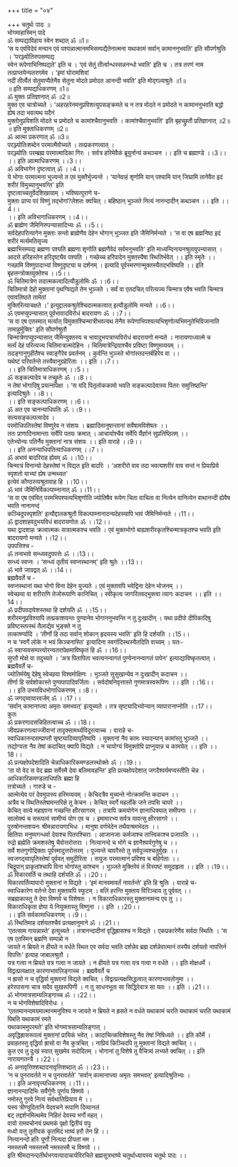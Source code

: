 +++
title = "०४"

+++
चतुर्थः पादः ॥  
भोगमाहास्मिन् पादे   
ॐ सम्पद्याविहाय स्वेन शब्दात् ॐ ॥1॥  
‘स य एवंविदेवं मन्वान एवं पश्यन्नात्मानमभिसम्पद्यैतेनात्मना यथाकामं सर्वान् कामाननुभवति' इति सौपर्णश्रुतिः । ‘परञ्ज्योतिरुपसम्पद्य   
स्वेन रूपेणाभिनिष्पद्यते' इति च । ‘एवं सेतुं तीर्त्वान्धस्सन्ननन्धो भवति' इति च । तत्र तरणं नाम तत्प्राप्तयेन्यतरणमेव । ‘इमां घोरामशिवां   
नदीं तीर्त्वैतं सेतुमाप्यैतेनैव सेतुना मोदते प्रमोदत आनन्दी भवति' इति मोद्गल्यश्रुतेः ॥1॥  
॥ इति सम्पद्यधिकरणम् ॥1॥  
ॐ मुक्तः प्रतिज्ञानात् ॐ ॥2॥  
मुक्त एव चात्रोच्यते । ‘अहरहरेनमनुप्रविशत्युपसङ्क्रमते च न तत्र मोदते न प्रमोदते न कामाननुभवति बद्धो ह्येष तदा भवत्यथ यदैनं   
मुक्तोनुप्रविशति मोदते च प्रमोदते च कामांश्चैवानुभवति । कामांश्चैवानुभवति' इति बृहच्छ्रुतौ प्रतिज्ञानात् ॥2॥  
॥ इति मुक्ताधिकरणम् ॥2॥  
ॐ आत्मा प्रकरणात् ॐ ॥3॥  
परञ्ज्योतिःशब्देन परमात्मैवोच्यते । तत्प्रकरणत्वात् ।  
परञ्ज्योतिः परम्ब्रह्म परमात्मादिका गिरः । सर्वत्र हरिमेवैकं ब्रूयुर्नान्यं कथञ्चन ।। इति च ब्रह्माण्डे ।।3।।  
।। इति आत्माधिकरणम् ।।3।।  
ॐ अविभागेन दृष्टत्वात् ॐ ।।4।।  
ये भोगाः परमात्मना भुज्यन्ते त एव मुक्तैर्भुज्यन्ते । ‘यानेवाहं शृणोमि यान् पश्यामि यान् जिघ्रामि तानेवैत इदं शरीरं विमुच्यानुभवन्ति' इति   
दृष्टत्वाच्चतुर्वेदशिखायाम् । भविष्यत्पुराणे च-  
मुक्ताः प्राप्य परं विष्णुं तद्भोगां?लेशतः क्वचित् । बहिष्ठान् भुञ्जते नित्यं नानन्दादीन् कथञ्चन ।। इति ।।4।।  
।। इति अविभागाधिकरणम् ।।4।।  
ॐ ब्राह्मेण जैमिनिरुपन्यासादिभ्यः ॐ ।।5।।  
सर्वदेहपरित्यागेन मुक्ताः सन्तो ब्राह्मेणैव देहेन भोगान् भुञ्जत इति जैमिनिर्मन्यते । ‘स वा एष ब्रह्मनिष्ठ इदं शरीरं मर्त्यमतिसृज्य   
ब्रह्माभिसम्पद्य ब्रह्मणा पश्यति ब्रह्मणा शृणोति ब्रह्मणैवेदं सर्वमनुभवति' इति माध्यन्दिनायनश्रुतावुपन्यासात् ।  
आदत्ते हरिहस्तेन हरिदृष्ट्यैव पश्यति । गच्छेच्च हरिपादेन मुक्तस्यैषा स्थितिर्भवेत् ।। इति स्मृतेः ।।  
गच्छामि विष्णुपादाभ्यां विष्णुदृष्ट्या च दर्शनम् । इत्यादि पूर्वस्मरणान्मुक्तस्यैतद्भविष्यति ।। इति बृहत्तन्त्रोक्तयुक्तेश्च ।।5।।  
ॐ चितिमात्रेण तदात्मकत्वादित्यौडुलोमिः ॐ ।।6।।  
चितिमात्रो देहो मुक्तानां पृथग्विद्यते तेन भुञ्जते । सर्वं वा एतदचित् परित्यज्य चिन्मात्र एवैष भवति चिन्मात्र एवावतिष्ठते तामेतां   
मुक्तिरित्याचक्षते ।' इत्युद्दालकश्रुतेश्चिदात्मकत्वात् इत्यौडुलोमिः मन्यते ।।6।।  
ॐ एवमप्युपन्यासात् पूर्वभावादविरोधं बादरायणः ॐ ।।7।।  
‘स वा एष एतस्मात् मर्त्यात् विमुक्तश्चिन्मात्रीभवत्यथ तेनैव रूपेणाभिपश्यत्यभिशृणोत्यभिमनुतेभिविजानाति तामाहुर्मुक्तिः' इति सौपर्णश्रुतौ   
चिन्मात्रेणाप्युपन्यासात् जैमिन्युक्तस्य च भावादुभयत्राप्यविरोधं बादरायणो मन्यते । नारायणाध्यात्मे च   
मर्त्यं देहं परित्यज्य चितिमात्रात्मदेहिनः । चितिमात्रेन्द्रियाश्चैव प्रविष्टा विष्णुमव्ययम् ।।  
तदङ्गानुगृहीतैश्च स्वाङ्गैरेव प्रवर्तनम् । कुर्वन्ति भुञ्जते भोगांस्तदन्तर्बहिरेव वा ।।  
यथेष्टं परिवर्तन्ते तस्यैवानुग्रहेरिताः ।। इति ।।7।।  
।। इति चितिमात्राधिकरणम् ।।5।।  
ॐ सङ्कल्पादेव च तच्छ्रुतेः ॐ ।।8।।  
न तेषां भोगादिषु प्रयत्नापेक्षा । ‘स यदि पितृलोककामो भवति सङ्कल्पादेवास्य पितरः समुत्तिष्ठन्ति' इत्यादिश्रुतेः ।।8।।  
।। इति सङ्कल्पाधिकरणम् ।।6।।  
ॐ अत एव चानन्याधिपतिः ॐ ।।9।।  
सत्यसङ्कल्पत्वादेव ।   
परमोधिपतिस्तेषां विष्णुरेव न संशयः । ब्रह्मादिमानुषान्तानां सर्वेषामविशेषतः ।।  
ततः प्राणादिनामान्ताः सर्वेपि पतयः क्रमात् । आचार्याश्चैव सर्वेपि र्यैर्ज्ञानं सुप्रतिष्ठितम् ।।  
एतेभ्योन्यः पतिर्नैव मुक्तानां नात्र संशयः ।। इति वाराहे ।।9।।  
।। इति अनन्याधिपतित्वाधिकरणम् ।।7।।  
ॐ अभावं बादरिराह ह्येवम् ॐ ।।10।।  
चिन्मात्रं विनान्यो देहस्तेषां न विद्यत इति बादरिः । ‘अशरीरो वाव तदा भवत्यशरीरं वाव सन्तं न प्रियाप्रिये स्पृशतो याभ्यां ह्येष उन्मथ्यत'   
इत्येवं कौण्ठरव्यश्रुतावाह हि ।।10।।  
ॐ भावं जैमिनिर्विकल्पाम्नानात् ॐ ।।11।।  
‘स वा एष एवंवित् परमभिपश्यत्यभिशृणोति ज्योतिषैव रूपेण चिता वाचिता वा नित्येन वानित्येन वाथानन्दी ह्येवैष भवति नानानन्दं   
कञ्चिदुपस्पृशति' इत्यौद्दालकश्रुतौ विकल्पाम्नानादन्यदेहस्यापि भावं जैमिनिर्मन्यते ।।11।।  
ॐ द्वादशाहवदुभयविधं बादरायणोतः ॐ ।।12।।  
यथा द्वादशाहः क्रत्वात्मकः सत्रात्मकश्च भवति । एवं मुक्तभोगो बाह्यशरीरकृतश्चिन्मात्रकृतश्च भवति इति बादरायणो मन्यते ।।12।।  
उपपत्तिश्च -  
ॐ तन्वभावे सन्ध्यवदुपपत्तेः ॐ ।।13।।  
सन्ध्यं स्वप्नः । ‘सन्ध्यं तृतीयं स्वप्नस्थानम्' इति श्रुतेः ।।13।।  
ॐ भावे जाग्रद्वत् ॐ  ।।14।।  
ब्रह्मवैवर्ते च -  
स्वप्नस्थानां यथा भोगो विना देहेन युज्यते । एवं मुक्तावपि भवेद्विना देहेन भोजनम् ।।  
स्वेच्छया वा शरीराणि तेजोरूपाणि कानिचित् । स्वीकृत्य जागरितवद्भुक्त्वा त्यागः कदाचन ।। इति ।।14।।  
ॐ प्रदीपवदावेशस्तथा हि दर्शयति ॐ ।।15।।  
शरीरमनुप्रविश्यापि तत्प्रकाशयन्तः पुण्यानेव भोगाननुभवन्ति न तु दुःखादीन् । यथा प्रदीपो दीपिकादिषु प्रविष्टस्तत्स्थं तैलाद्येव भुङ्क्ते न तु   
तत्कार्ष्ण्यादि । ‘तीर्णो हि तदा सर्वान् शोकान् हृदयस्य भवति' इति हि दर्शयति ।।15।।  
न च ‘स्वर्गे लोके न भयं किञ्चनास्ति' इत्यादिना स्वर्गादिस्थस्यैतदिति वाच्यम् । यतः-  
ॐ स्वाप्ययसम्पत्त्योरन्यतरापेक्षमाविष्कृतं हि ॐ ।।16।।  
सुप्तौ मोक्षे वा तदुच्यते । ‘अत्र पितापिता भवत्यनन्वागतं पुण्येनानन्वागतं पापेन' इत्याद्याविष्कृतत्वात् । ब्रह्मवैवर्ते च-  
ज्योतिर्मयेषु देहेषु स्वेच्छया विश्वमोक्षिणः । भुञ्जते सुसुखान्येव न दुःखादीन् कदाचन ।।  
तीर्णा हि सर्वशोकास्ते पुण्यपापादिवर्जिताः । सर्वदोषनिवृत्तास्ते गुणमात्रस्वरूपिणः ।। इति ।।16।।  
।। इति उभयविधभोगाधिकरणम् ।।8।।  
ॐ जगद्य्वापारवर्जम् ॐ ।।17।।  
‘सर्वान् कामानाप्त्वा अमृतः समभवत्' इत्युच्यते । तत्र सृष्ट्यादिभ्योन्यान् व्यापारानाप्नोति ।।17।।  
कुतः  
ॐ प्रकरणादसन्निहितत्वाच्च ॐ ।।18।।  
जीवप्रकरणत्वाज्जीवानां तादृक्सामर्थ्यविदूरत्वाच्च । वाराहे च-  
स्वाधिकानन्दसम्प्राप्तौ सृष्ट्यादिव्यापृतिष्वपि । मुक्तानां नैव कामः स्यादन्यान् कामांस्तु भुञ्जते ।।  
तद्योग्यता नैव तेषां कदाचित् क्वापि विद्यते । न चायोग्यं विमुक्तोपि प्राप्नुयान्न च कामयेत् ।। इति ।।18।।  
ॐ प्रत्यक्षोपदेशादिति चेन्नाधिकारिकमण्डलस्थोक्तेः ॐ ।।19।।  
‘ता यो वेद स वेद ब्रह्म सर्वेस्मै देवा बलिमावहन्ति' इति प्रत्यक्षोपदेशात् जगदैश्वर्यमप्यस्तीति चेन्न । आधिकारिकमण्डलाधिपतिः ब्रह्मा हि   
तत्रोच्यते । गारुडे च -  
आत्मेत्येव परं देवमुपास्य हरिमव्ययम् । केचिदत्रैव मुच्यन्ते नोत्क्रामन्ति कदाचन ।।  
अत्रैव च स्थितिस्तेषामन्तरिक्षे तु केचन । केचित् स्वर्गे महर्लोके जने तपसि चापरे ।।  
केचित् सत्ये महाज्ञाना गच्छन्ति क्षीरसागरम् । तत्रापि क्रमयोगेन ज्ञानाधिक्यात् समीपगाः ।।  
सालोक्यं च सरूपत्वं सामीप्यं योग एव च । इमामारभ्य सर्वत्र यावत्सु क्षीरसागरे ।।  
पुरुषोनन्तशयनः श्रीमन्नारायणाभिधः । मानुषा वर्णभेदेन तथैवाश्रमभेदतः ।।  
क्षितिपाः मनुष्यगन्धर्वा देवाश्च पितरश्चिराः । आजानजाः कर्मजाश्च तात्त्विकाश्च प्रजापतिः ।।  
रुद्रो ब्रह्मेति क्रमशस्तेषु चैवोत्तरोत्तराः । नित्यानन्दे च भोगे च ज्ञानैश्वर्यगुणेषु च ।।  
सर्वे शतगुणोद्रिक्ताः पूर्वस्मादुत्तरोत्तरम् । पूज्यन्ते चावरैस्ते तु सर्वपूज्यश्चतुर्मुखः ।।  
स्वजगद्य्वापृतिस्तेषां पूर्ववत् समुदीरिता । सयुजः परमात्मानं प्रविश्य च बहिर्गताः ।।  
चिद्रूपान् प्राकृतांश्चापि विना भोगांस्तु कांश्चन । भुञ्जते मुक्तिरेवं तं विस्पष्टं समुदाहृता ।। इति ।।19।।  
ॐ विकारवर्ति च तथाहि दर्शयति ॐ ।।20।।  
विकारवर्तिव्यापारो मुक्तानां न विद्यते । ‘इमं मानवमावर्तं नावर्तन्ते' इति हि श्रुतिः । वाराहे च-  
स्वाधिकारेण वर्तन्ते देवा मुक्तावपि स्फुटम् । बलिं हरन्ति मुक्ताय विरिञ्चाय तु पूर्ववत् ।।  
सब्रह्मकास्तु ते देवा विष्णवे च विशेषतः । न विकाराधिकारस्तु मुक्तानामन्य एव तु ।।  
विकाराधिकृता ज्ञेया ये नियुक्तास्तु विष्णुना ।। इति ।।20।।  
।। इति सर्वकामाधिकरणम् ।।9।।  
ॐ स्थितिमाह दर्शयतश्चैवं प्रत्यक्षानुमाने ॐ ।।21।।  
‘एतत्साम गायन्नास्ते' इत्युच्यते । तत्रानन्दादीनां वृद्धिह्रासश्च न विद्यते । एकप्रकारेणैव सर्वदा स्थितिः । ‘स एष एतस्मिन् ब्रह्मणि सम्पन्नो न   
जायते न म्रियते न हीयते न वर्धते स्थित एव सर्वदा भवति दर्शन्नेव ब्रह्म दर्शन्नेवात्मानं तस्यैव दर्शयतो नापत्तिर्न विपत्तिः' इत्याह जाबालश्रुतौ ।  
यत्र गत्वा न म्रियते यत्र गत्वा न जायते । न हीयते यत्र गत्वा यत्र गत्वा न वर्धते ।। इति मोक्षधर्मे ।  
विद्वत्प्रत्यक्षात् कारणाभावलिङ्गाच्च । ब्रह्मवैवर्ते च  
न ह्रासो न च वृद्धिर्वा मुक्तानां विद्यते क्वचित् । विद्वत्प्रत्यक्षसिद्धत्वात् कारणाभावतोनुमा ।।  
हरेरपासना चात्र सदैव सुखरूपिणी । न तु साधनभूता सा सिद्धिरेवात्र सा यतः ।। इति ।।21।।  
ॐ भोगमात्रसाम्यलिङ्गाच्च ॐ ।।22।।  
न च भोगविशेषादिविरोधः ।  
‘एततमानन्दमयमात्मानमनुविश्य न जायते न म्रियते न ह्रसते न वर्धते यथाकामं चरति यथाकामं चरति यथाकामं पिबति यथाकामं रमते   
यथाकाममुपरमते' इति भोगमात्रसाम्यलिङ्गात् ।  
अवृद्धिह्रासरूपत्वं मुक्तानां प्रायिकं भवेत् । कादाचित्कविशेषस्तु नैव तेषां निषिध्यते ।। इति कौर्मे ।  
प्रवाहतस्तु वृद्धिर्वा ह्रासो वा नैव कुत्रचित् । नाप्रियं किञ्चिदपि तु मुक्तानां विद्यते क्वचित् ।।  
कुत एव तु दुःखं स्यात् सुखमेव सदोदितम् । भोगानां तु विशेषे तु वैचित्र्यं लभ्यते क्वचित् ।। इति नारायणतन्त्रै ।।22।।  
ॐ अनावृत्तिश्शब्दादनावृत्तिशब्दात् ॐ ।।23।।  
‘न च पुनरावर्तते न च पुनरावर्तते' ‘सर्वान् कामानाप्त्वा अमृतः समभवत्' इत्यादिश्रुतिभ्यः ।   
।। इति अनावृत्त्यधिकरणम् ।।11।।  
ज्ञानानन्दादिभिः सर्वैर्गुणैः पूर्णाय विष्णवे ।   
नमोस्तु गुरवे नित्यं सर्वथातिप्रियाय मे ।।  
यस्य त्रीण्युदितानि वेदवचने रूपाणि दिव्यानलं   
बट् तद्दर्शनमित्थमेव निहितं देवस्य भर्गो महत् ।  
वायो रामवचोनयं प्रथमकं पृक्षो द्वितीयं वपुः   
मध्वो यत्तु तृतीयकं कृतमिदं भाष्यं हरौ तेन हि ।।  
नित्यानन्दो हरिः पूर्णो नित्यदा प्रीयतां मम ।  
नमस्तस्मै नमस्तस्मै नमस्तस्मै च विष्णवे ।।  
इति श्रीमदानन्दतीर्थभगवत्पादाचार्यविरचिते ब्रह्मसूत्रभाष्ये चतुर्थाध्यायस्य चतुर्थः पादः ।।  
 